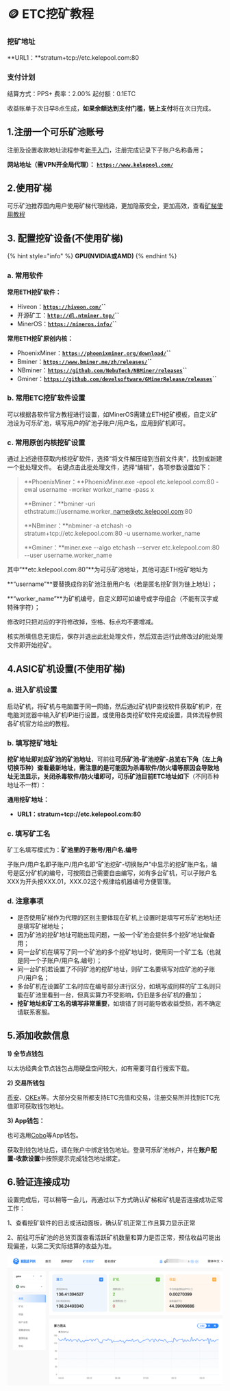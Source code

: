# 🪙 ETC挖矿教程

### 挖矿地址

**URL1：**stratum+tcp://etc.kelepool.com:80

### 支付计划

结算方式：PPS+       费率：2.00%      起付额：0.1ETC

收益账单于次日早8点生成，**如果余额达到支付门槛，链上支付**将在次日完成。

## 1.注册一个可乐矿池账号

注册及设置收款地址流程参考[新手入门](../../)，注册完成记录下子账户名称备用；

**网站地址（需VPN开全局代理）：** [**`https://www.kelepool.com/`**](https://www.kelepool.com/)

## 2.使用矿梯

可乐矿池推荐国内用户使用矿梯代理线路，更加隐蔽安全，更加高效，查看[矿梯使用教程](../ladder.md)

## **3. 配置挖矿设备(不使用矿梯)**

{% hint style="info" %}
**GPU(NVIDIA或AMD)**
{% endhint %}

### **a. 常用软件**

**常用ETH挖矿软件：**

* Hiveon：[**`https://hiveon.com/`**](https://hiveon.com/)**``**
* 开源矿工：[**`http://dl.ntminer.top/`**](http://dl.ntminer.top/)**``**
* MinerOS：[**`https://mineros.info/`**](https://mineros.info/)**``**

**常用ETH挖矿原创内核：**

* PhoenixMiner：[**`https://phoenixminer.org/download/`**](https://phoenixminer.org/download/)**``**
* Bminer：[**`https://www.bminer.me/zh/releases/`**](https://www.bminer.me/zh/releases/)**``**
* NBminer：[**`https://github.com/NebuTech/NBMiner/releases`**](https://github.com/NebuTech/NBMiner/releases)**``**
* Gminer：[**`https://github.com/develsoftware/GMinerRelease/releases`**](https://github.com/develsoftware/GMinerRelease/releases)**``**

### **b. 常用ETC挖矿软件设置**

可以根据各软件官方教程进行设置，如MinerOS需建立ETH挖矿模板，自定义矿池设为可乐矿池，填写用户的矿池子账户/用户名，应用到矿机即可。

### **c. 常用原创内核挖矿设置**

通过上述途径获取内核挖矿软件，选择“将文件解压缩到当前文件夹”，找到或新建一个批处理文件。 右键点击此批处理文件，选择“编辑”，各项参数设置如下：

> **PhoenixMiner：**PhoenixMiner.exe -epool etc.kelepool.com:80 -ewal username -worker worker\_name -pass x
>
> **Bminer：**bminer -uri ethstratum://username.worker\_name@etc.kelepool.com:80
>
> **NBminer：**nbminer -a etchash -o stratum+tcp://etc.kelepool.com:80 -u username.worker\_name
>
> **Gminer：**miner.exe --algo etchash --server etc.kelepool.com:80 --user username.worker\_name

其中“**etc.kelepool.com:80”**为可乐矿池地址，其他可选ETH挖矿地址为

**“username”**要替换成你的矿池注册用户名（若是匿名挖矿则为链上地址）；

**“worker\_name”**为矿机编号，自定义即可如编号或字母组合（不能有汉字或特殊字符）；

修改时只把对应的字符修改掉，空格、标点均不要增减。

核实所填信息无误后，保存并退出此批处理文件，然后双击运行此修改过的批处理文件即开始挖矿。

## 4.ASIC矿机设置(不使用矿梯)

### **a. 进入矿机设置**

启动矿机，将矿机与电脑置于同一网络，然后通过矿机IP查找软件获取矿机IP，在电脑浏览器中输入矿机IP进行设置，或使用各类挖矿软件完成设置，具体流程参照各矿机官方给出的教程。

### b. 填写挖矿地址

**挖矿地址即对应矿池的矿池地址**，可前往**可乐矿池-矿池挖矿-总览右下角（左上角切换币种）**查看最新地址，需注意的是可能因为杀毒软件/防火墙等原因会导致地址无法显示，关闭杀毒软件/防火墙即可，可乐矿池目前**ETC地址如下**（不同币种地址不一样）：

**通用挖矿地址：**

* **URL1：stratum+tcp://etc.kelepool.com:80**

### c. **填写**矿工名

矿工名填写模式为：**矿池里的子账号/用户名.编号**

子账户/用户名即子账户/用户名即“矿池挖矿-切换账户”中显示的挖矿账户名，编号是区分矿机的编号，可按照自己需要自由编写，如有多台矿机，可以子账户名XXX为开头按XXX.01，XXX.02这个规律给机器编号方便管理。

### d. 注意事项

* 是否使用矿梯作为代理的区别主要体现在矿机上设置时是填写可乐矿池地址还是填写矿梯地址；
* 因为矿池的挖矿地址可能出现问题，一般一个矿池会提供多个挖矿地址做备用；
* 同一台矿机在填写了同一个矿池的多个挖矿地址时，使用同一个矿工名（也就是同一个子账户/用户名.编号）；
* 同一台矿机若设置了不同矿池的挖矿地址，则矿工名要填写对应矿池的子账户/用户名；
* 多台矿机在设置矿工名时应在编号部分进行区分，如填写成同样的矿工名则只能在矿池里看到一台，但真实算力不受影响，仍旧是多台矿机的叠加；
* **挖矿地址和矿工名的填写非常重要**，如填错了则可能导致收益受损，若不确定请联系客服。

## 5.添加收款信息

**1) 全节点钱包**

以太坊经典全节点钱包占用硬盘空间较大，如有需要可自行搜索下载。

**2) 交易所钱包**

[币安](https://www.binance.com/cn)、[OKEx](https://www.okex.com/)等。大部分交易所都支持ETC充值和交易，注册交易所并找到ETC充值即可获取钱包地址。

**3) App钱包：**

也可选用[Cobo](https://cobo.com/)等App钱包。

获取到钱包地址后，请在账户中绑定钱包地址。登录可乐矿池帐户，并在**账户配置-收款设置**中按照提示完成钱包地址绑定。

## 6.验证连接成功

设置完成后，可以稍等一会儿，再通过以下方式确认矿梯和矿机是否连接成功正常工作：

1、查看挖矿软件的日志或活动面板，确认矿机正常工作且算力显示正常&#x20;

2、前往可乐矿池的总览页面查看活跃矿机数量和算力是否正常，预估收益可能出现偏差，以第二天实际结算的收益为准。

![](<../../.gitbook/assets/image (66).png>)
